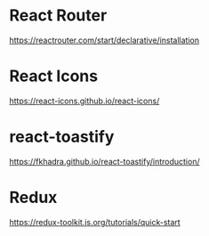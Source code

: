 # React Router
https://reactrouter.com/start/declarative/installation


# React Icons
https://react-icons.github.io/react-icons/


# react-toastify
https://fkhadra.github.io/react-toastify/introduction/

# Redux
https://redux-toolkit.js.org/tutorials/quick-start